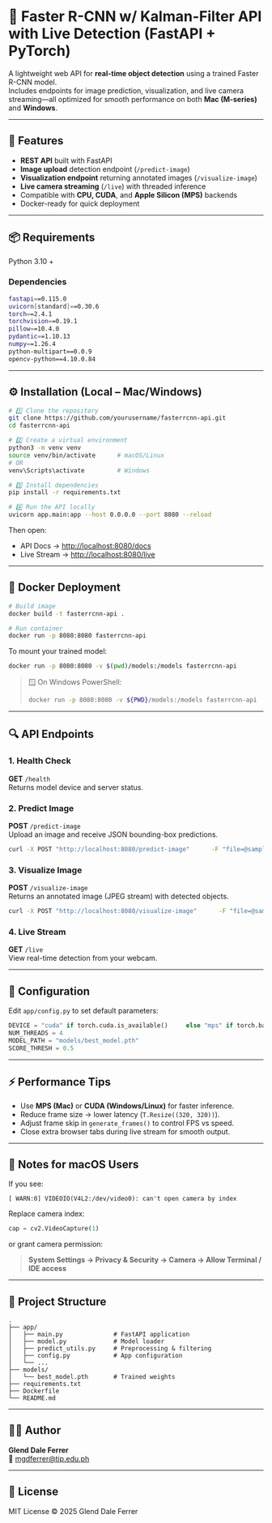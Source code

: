 # 🚀 Faster R-CNN w/ Kalman-Filter API with Live Detection (FastAPI + PyTorch)

A lightweight web API for **real-time object detection** using a trained Faster R-CNN model.  
Includes endpoints for image prediction, visualization, and live camera streaming—all optimized for smooth performance on both **Mac (M-series)** and **Windows**.

---

## 🧠 Features
- **REST API** built with FastAPI  
- **Image upload** detection endpoint (`/predict-image`)  
- **Visualization endpoint** returning annotated images (`/visualize-image`)  
- **Live camera streaming** (`/live`) with threaded inference  
- Compatible with **CPU, CUDA**, and **Apple Silicon (MPS)** backends  
- Docker-ready for quick deployment  

---

## 📦 Requirements

Python 3.10 +  

### Dependencies
```bash
fastapi==0.115.0
uvicorn[standard]==0.30.6
torch==2.4.1
torchvision==0.19.1
pillow==10.4.0
pydantic==1.10.13
numpy==1.26.4
python-multipart==0.0.9
opencv-python==4.10.0.84
```

---

## ⚙️ Installation (Local – Mac/Windows)

```bash
# 1️⃣ Clone the repository
git clone https://github.com/yourusername/fasterrcnn-api.git
cd fasterrcnn-api

# 2️⃣ Create a virtual environment
python3 -m venv venv
source venv/bin/activate      # macOS/Linux
# OR
venv\Scripts\activate         # Windows

# 3️⃣ Install dependencies
pip install -r requirements.txt

# 4️⃣ Run the API locally
uvicorn app.main:app --host 0.0.0.0 --port 8080 --reload
```

Then open:
- API Docs → [http://localhost:8080/docs](http://localhost:8080/docs)
- Live Stream → [http://localhost:8080/live](http://localhost:8080/live)

---

## 🐳 Docker Deployment

```bash
# Build image
docker build -t fasterrcnn-api .

# Run container
docker run -p 8080:8080 fasterrcnn-api
```

To mount your trained model:
```bash
docker run -p 8080:8080 -v $(pwd)/models:/models fasterrcnn-api
```
> 🪟 On Windows PowerShell:
> ```bash
> docker run -p 8080:8080 -v ${PWD}/models:/models fasterrcnn-api
> ```

---

## 🔍 API Endpoints

### **1. Health Check**
**GET** `/health`  
Returns model device and server status.

### **2. Predict Image**
**POST** `/predict-image`  
Upload an image and receive JSON bounding-box predictions.  
```bash
curl -X POST "http://localhost:8080/predict-image"      -F "file=@sample.jpg"
```

### **3. Visualize Image**
**POST** `/visualize-image`  
Returns an annotated image (JPEG stream) with detected objects.  
```bash
curl -X POST "http://localhost:8080/visualize-image"      -F "file=@sample.jpg" --output output.jpg
```

### **4. Live Stream**
**GET** `/live`  
View real-time detection from your webcam.

---

## 🧩 Configuration

Edit `app/config.py` to set default parameters:

```python
DEVICE = "cuda" if torch.cuda.is_available()     else "mps" if torch.backends.mps.is_available() else "cpu"
NUM_THREADS = 4
MODEL_PATH = "models/best_model.pth"
SCORE_THRESH = 0.5
```

---

## ⚡ Performance Tips

- Use **MPS (Mac)** or **CUDA (Windows/Linux)** for faster inference.  
- Reduce frame size → lower latency (`T.Resize((320, 320))`).  
- Adjust frame skip in `generate_frames()` to control FPS vs speed.  
- Close extra browser tabs during live stream for smooth output.

---

## 🧠 Notes for macOS Users

If you see:
```
[ WARN:0] VIDEOIO(V4L2:/dev/video0): can't open camera by index
```
Replace camera index:
```python
cap = cv2.VideoCapture(1)
```
or grant camera permission:
> **System Settings → Privacy & Security → Camera → Allow Terminal / IDE access**

---

## 📁 Project Structure

```
.
├── app/
│   ├── main.py              # FastAPI application
│   ├── model.py             # Model loader
│   ├── predict_utils.py     # Preprocessing & filtering
│   ├── config.py            # App configuration
│   └── ...
├── models/
│   └── best_model.pth       # Trained weights
├── requirements.txt
├── Dockerfile
└── README.md
```

---

## 🧑‍💻 Author
**Glend Dale Ferrer**  
📧 mgdferrer@tip.edu.ph 


---

## 📜 License
MIT License © 2025 Glend Dale Ferrer
